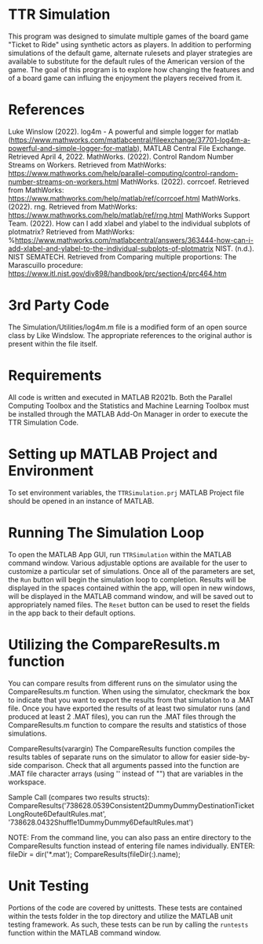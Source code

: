# TTR Simulation
This program was designed to simulate multiple games of the board game "Ticket
to Ride" using synthetic actors as players.  In addition to performing
simulations of the default game, alternate rulesets and player strategies are
available to substitute for the default rules of the American version of the
game.  The goal of this program is to explore how changing the features and
of a board game can influing the enjoyment the players received from it.



# References
Luke Winslow (2022). log4m - A powerful and simple logger for matlab
(https://www.mathworks.com/matlabcentral/fileexchange/37701-log4m-a-powerful-and-simple-logger-for-matlab), MATLAB Central File Exchange. Retrieved April 4, 2022.
MathWorks. (2022). Control Random Number Streams on Workers. Retrieved from MathWorks: https://www.mathworks.com/help/parallel-computing/control-random-number-streams-on-workers.html
MathWorks. (2022). corrcoef. Retrieved from MathWorks: https://www.mathworks.com/help/matlab/ref/corrcoef.html
MathWorks. (2022). rng. Retrieved from MathWorks: https://www.mathworks.com/help/matlab/ref/rng.html
MathWorks Support Team. (2022). How can I add xlabel and ylabel to the individual subplots of plotmatrix? Retrieved from MathWorks: %https://www.mathworks.com/matlabcentral/answers/363444-how-can-i-add-xlabel-and-ylabel-to-the-individual-subplots-of-plotmatrix
NIST. (n.d.). NIST SEMATECH. Retrieved from Comparing multiple proportions: The Marascuillo procedure: https://www.itl.nist.gov/div898/handbook/prc/section4/prc464.htm



# 3rd Party Code
The Simulation/Utilities/log4m.m file is a modified form of an open source
class by Like Windslow.  The appropriate references to the original author is
present within the file itself.



# Requirements
All code is written and executed in MATLAB R2021b.  Both the Parallel
Computing Toolbox and the Statistics and Machine Learning Toolbox must be
installed through the MATLAB Add-On Manager in order to execute the TTR
Simulation Code.



# Setting up MATLAB Project and Environment
To set environment variables, the `TTRSimulation.prj` MATLAB Project file
should be opened in an instance of MATLAB.



# Running The Simulation Loop
To open the MATLAB App GUI, run `TTRSimulation` within the MATLAB command
window.  Various adjustable options are available for the user to customize a
particular set of simulations.  Once all of the parameters are set, the `Run`
button will begin the simulation loop to completion.  Results will be
displayed in the spaces contained within the app, will open in new windows,
will be displayed in the MATLAB command window, and will be saved out to
appropriately named files.  The `Reset` button can be used to reset the fields
in the app back to their default options.



# Utilizing the CompareResults.m function
You can compare results from different runs on the simulator using the
CompareResults.m function. When using the simulator, checkmark the box to
indicate that you want to export the results from that simulation to a
.MAT file. Once you have exported the results of at least two simulator
runs (and produced at least 2 .MAT files), you can run the .MAT files
through the CompareResults.m function to compare the results and
statistics of those simulations.



CompareResults(varargin)
The CompareResults function compiles the results tables of separate runs on
the simulator to allow for easier side-by-side comparison. Check that all
arguments passed into the function are .MAT file character arrays
(using '' instead of "") that are variables in the workspace.



Sample Call (compares two results structs):
CompareResults('738628.0539Consistent2DummyDummyDestinationTicketLongRoute6DefaultRules.mat', '738628.0432Shuffle1DummyDummy6DefaultRules.mat')



NOTE: From the command line, you can also pass an entire
directory to the CompareResults function instead of entering
file names individually.
ENTER:
fileDir = dir('*.mat');
CompareResults(fileDir(:).name);



# Unit Testing
Portions of the code are covered by unittests.  These tests are contained
within the tests folder in the top directory and utilize the MATLAB unit
testing framework.  As such, these tests can be run by calling the `runtests`
function within the MATLAB command window.